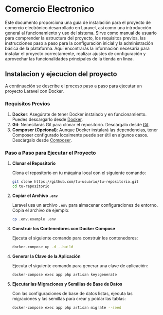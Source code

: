 # Comercio Electronico

Este documento proporciona una guía de instalación para el proyecto de comercio electrónico desarrollado en Laravel, así como una introducción general al funcionamiento y uso del sistema. Sirve como manual de usuario para comprender la estructura del proyecto, los requisitos previos, las instrucciones paso a paso para la configuración inicial y la administración básica de la plataforma. Aquí encontrarás la información necesaria para instalar el proyecto correctamente, realizar ajustes de configuración y aprovechar las funcionalidades principales de la tienda en línea.

## Instalacion y ejecucion del proyecto

A continuación se describe el proceso paso a paso para ejecutar un proyecto Laravel con Docker.

### Requisitos Previos
1. **Docker**: Asegúrate de tener Docker instalado y en funcionamiento. Puedes descargarlo desde [Docker](https://www.docker.com/products/docker-desktop).
2. **Git**: Necesitarás Git para clonar el repositorio. Descárgalo desde [Git](https://git-scm.com/downloads).
3. **Composer (Opcional)**: Aunque Docker instalará las dependencias, tener Composer configurado localmente puede ser útil en algunos casos. Descárgalo desde [Composer](https://getcomposer.org/download/).

### Paso a Paso para Ejecutar el Proyecto

1. **Clonar el Repositorio**
   
   Clona el repositorio en tu máquina local con el siguiente comando:
   ```bash
   git clone https://github.com/tu-usuario/tu-repositorio.git
   cd tu-repositorio

2. **Copiar el Archivo `.env`**

   Laravel usa un archivo `.env` para almacenar configuraciones de entorno. Copia el archivo de ejemplo:
   ```bash
   cp .env.example .env

3. **Construir los Contenedores con Docker Compose**

   Ejecuta el siguiente comando para construir los contenedores:
   ```bash
   docker-compose up -d --build

4. **Generar la Clave de la Aplicación**

   Ejecuta el siguiente comando para generar una clave de aplicación:
   ```bash
   docker-compose exec app php artisan key:generate

5. **Ejecutar las Migraciones y Semillas de Base de Datos**

   Con las configuraciones de base de datos listas, ejecuta las migraciones y las semillas para crear y poblar las tablas:
   ```bash
   docker-compose exec app php artisan migrate --seed